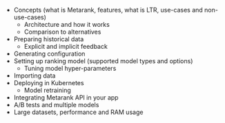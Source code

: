 
* Concepts (what is Metarank, features, what is LTR, use-cases and non-use-cases)
  * Architecture and how it works
  * Comparison to alternatives
* Preparing historical data
  * Explicit and implicit feedback 
* Generating configuration
* Setting up ranking model (supported model types and options)
  * Tuning model hyper-parameters 
* Importing data
* Deploying in Kubernetes
  * Model retraining 
* Integrating Metarank API in your app
* A/B tests and multiple models
* Large datasets, performance and RAM usage